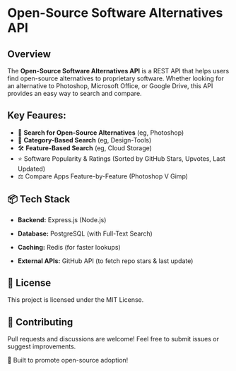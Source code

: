 # Open-Source Software Alternatives API

## Overview

The **Open-Source Software Alternatives API** is a REST API that helps users find open-source alternatives to proprietary software. Whether looking for an alternative to Photoshop, Microsoft Office, or Google Drive, this API provides an easy way to search and compare.

## Key Feaures:

- 🔎 **Search for Open-Source Alternatives** (eg, Photoshop)
- 📂 **Category-Based Search** (eg, Design-Tools)
- 🛠 **Feature-Based Search** (eg, Cloud Storage)
- ⭐ Software Popularity & Ratings (Sorted by GitHub Stars, Upvotes, Last Updated)
- ⚖ Compare Apps Feature-by-Feature (Photoshop V Gimp)

## 📦 Tech Stack

- **Backend:** Express.js (Node.js)

- **Database:** PostgreSQL (with Full-Text Search)

- **Caching:** Redis (for faster lookups)

- **External APIs:** GitHub API (to fetch repo stars & last update)

## 📜 License

This project is licensed under the MIT License.

## 🤝 Contributing

Pull requests and discussions are welcome! Feel free to submit issues or suggest improvements.

🚀 Built to promote open-source adoption!
